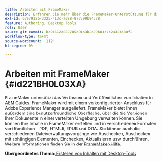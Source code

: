 ```yaml
---
title: Arbeiten mit FrameMaker
description: Erfahren Sie mehr über die FrameMaker-Unterstützung für die Inhaltserstellung und -veröffentlichung in AEM Guides.
exl-id: 6797912b-3325-413c-ac88-877599b94678
feature: Authoring, Desktop Tools
role: User
source-git-commit: be06612d832785a91a3b2a89b84e0c2438ba30f2
workflow-type: tm+mt
source-wordcount: '112'
ht-degree: 0%

---
```


# Arbeiten mit FrameMaker {#id221BH0L03XA}

FrameMaker unterstützt das Verfassen und Veröffentlichen von Inhalten in AEM Guides. FrameMaker wird mit einem vorkonfigurierten Anschluss für Adobe Experience Manager ausgeliefert. FrameMaker bietet Ihnen außerdem eine benutzerfreundliche Oberfläche, über die Sie Versionen Ihrer Dokumente in einer verteilten Umgebung verwalten können. Sie können Ihre Inhalte in FrameMaker erstellen und in verschiedenen Formaten veröffentlichen - PDF, HTML5, EPUB und DITA. Sie können auch die verschiedenen Dateiverwaltungsvorgänge wie Auschecken, Auschecken mit abhängigen Elementen, Einchecken, Aktualisieren usw. durchführen. Weitere Informationen finden Sie in der [FrameMaker-Hilfe](https://help.adobe.com/en_US/framemaker/using/index.html).

**Übergeordnetes Thema:**&#x200B;[ Erstellen von Inhalten mit Desktop-Tools](author-desktop-tools.md)
